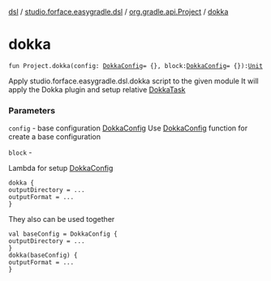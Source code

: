 [dsl](../../index.md) / [studio.forface.easygradle.dsl](../index.md) / [org.gradle.api.Project](index.md) / [dokka](./dokka.md)

# dokka

`fun Project.dokka(config: `[`DokkaConfig`](../-dokka-config.md)` = {}, block: `[`DokkaConfig`](../-dokka-config.md)` = {}): `[`Unit`](https://kotlinlang.org/api/latest/jvm/stdlib/kotlin/-unit/index.html)

Apply studio.forface.easygradle.dsl.dokka script to the given module
It will apply the Dokka plugin and setup relative [DokkaTask](#)

### Parameters

`config` - base configuration [DokkaConfig](../-dokka-config.md)
Use [DokkaConfig](../-dokka-config.md) function for create a base configuration

`block` -

Lambda for setup [DokkaConfig](../-dokka-config.md)


```
dokka {
outputDirectory = ...
outputFormat = ...
}
```



They also can be used together


```
val baseConfig = DokkaConfig {
outputDirectory = ...
}
dokka(baseConfig) {
outputFormat = ...
}
```


